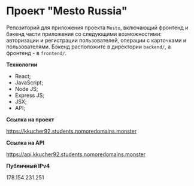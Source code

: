 # Проект "Mesto Russia" #

Репозиторий для приложения проекта `Mesto`, включающий фронтенд и бэкенд части приложения со следующими возможностями: авторизации и регистрации пользователей, операции с карточками и пользователями. Бэкенд расположите в директории `backend/`, а фронтенд - в `frontend/`. 
  
**Технологии**

* React;
* JavaScript;
* Node JS;
* Express JS;
* JSX;
* API;

**Ссылка на проект**

https://kkucher92.students.nomoredomains.monster

**Ссылка на API**

https://api.kkucher92.students.nomoredomains.monster


**Публичный IPv4**

178.154.231.251
